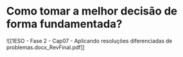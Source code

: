 
# Como tomar a melhor decisão de forma fundamentada?

![[1ESO - Fase 2 - Cap07 - Aplicando resoluções diferenciadas de problemas.docx_RevFinal.pdf]]
